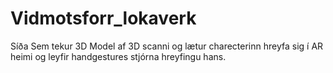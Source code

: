 # Vidmotsforr_lokaverk

Síða Sem tekur 3D Model af 3D scanni og lætur charecterinn hreyfa sig í AR heimi og leyfir handgestures stjórna hreyfingu hans.
